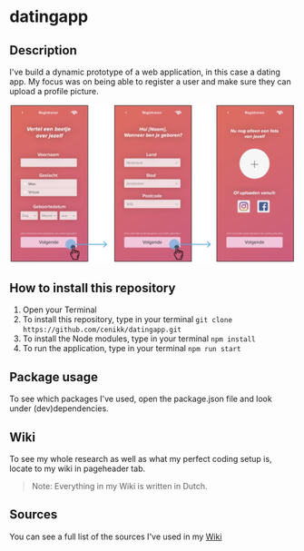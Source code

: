 # datingapp

## Description
I've build a dynamic prototype of a web application, in this case a dating app. My focus was on being able to register a user and make sure they can upload a profile picture.

![dating-app](https://github.com/cenikk/project-tech/blob/master/assets/wireflow-mijngegevens.png)

## How to install this repository
1. Open your Terminal
2. To install this repository, type in your terminal `git clone https://github.com/cenikk/datingapp.git`  
3. To install the Node modules, type in your terminal `npm install`
4. To run the application, type in your terminal  `npm run start`

## Package usage
To see which packages I've used, open the package.json file and look under (dev)dependencies.

## Wiki 
To see my whole research as well as what my perfect coding setup is, locate to my wiki in pageheader tab. 
> Note: Everything in my Wiki is written in Dutch.

## Sources
You can see a full list of the sources I've used in my [Wiki](https://github.com/cenikk/datingapp/wiki/5.0-Sources)